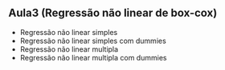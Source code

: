 ## Aula3 (Regressão não linear de box-cox)
* Regressão não linear simples
* Regressão não linear simples com dummies
* Regressão não linear multipla
* Regressão não linear multipla com dummies